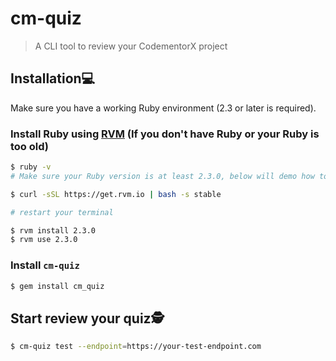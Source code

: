 # cm-quiz
> A CLI tool to review your CodementorX project

## Installation💻
Make sure you have a working Ruby environment (2.3 or later is required).

### Install Ruby using [RVM](https://rvm.io/) (If you don't have Ruby or your Ruby is too old)
```sh
$ ruby -v
# Make sure your Ruby version is at least 2.3.0, below will demo how to install required Ruby version

$ curl -sSL https://get.rvm.io | bash -s stable

# restart your terminal

$ rvm install 2.3.0
$ rvm use 2.3.0
```


### Install `cm-quiz`
```sh
$ gem install cm_quiz
```


## Start review your quiz🕵️
```sh
$ cm-quiz test --endpoint=https://your-test-endpoint.com
```